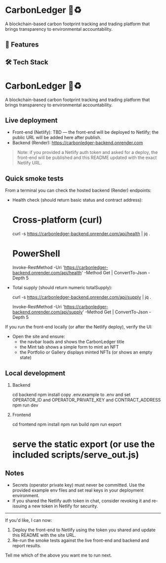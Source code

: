# CarbonLedger 🌱♻️
A blockchain-based carbon footprint tracking and trading platform that brings transparency to environmental accountability.
## 🌟 Features
## 🛠 Tech Stack
# CarbonLedger 🌱♻️

A blockchain-based carbon footprint tracking and trading platform that brings transparency to environmental accountability.

## Live deployment

- Front-end (Netlify): TBD — the front-end will be deployed to Netlify; the public URL will be added here after publish.
- Backend (Render): https://carbonledger-backend.onrender.com

> Note: if you provided a Netlify auth token and asked for a deploy, the front-end will be published and this README updated with the exact Netlify URL.

## Quick smoke tests

From a terminal you can check the hosted backend (Render) endpoints:

- Health check (should return basic status and contract address):

	# Cross-platform (curl)
	curl -s https://carbonledger-backend.onrender.com/api/health | jq .

	# PowerShell
	Invoke-RestMethod -Uri 'https://carbonledger-backend.onrender.com/api/health' -Method Get | ConvertTo-Json -Depth 5

- Total supply (should return numeric totalSupply):

	curl -s https://carbonledger-backend.onrender.com/api/supply | jq .

	Invoke-RestMethod -Uri 'https://carbonledger-backend.onrender.com/api/supply' -Method Get | ConvertTo-Json -Depth 5

If you run the front-end locally (or after the Netlify deploy), verify the UI:

- Open the site and ensure:
	- the navbar loads and shows the CarbonLedger title
	- the Mint tab shows a simple form to mint an NFT
	- the Portfolio or Gallery displays minted NFTs (or shows an empty state)

## Local development

1. Backend

	 cd backend
	 npm install
	 copy .env.example to .env and set OPERATOR_ID and OPERATOR_PRIVATE_KEY and CONTRACT_ADDRESS
	 npm run dev

2. Frontend

	 cd frontend
	 npm install
	 npm run build
	 npm run export
	 # serve the static export (or use the included scripts/serve_out.js)

## Notes

- Secrets (operator private key) must never be committed. Use the provided example env files and set real keys in your deployment environment.
- If you shared the Netlify auth token in chat, consider revoking it and re-issuing a new token in Netlify for security.

---

If you'd like, I can now:

1. Deploy the front-end to Netlify using the token you shared and update this README with the site URL.
2. Re-run the smoke tests against the live front-end and backend and report results.

Tell me which of the above you want me to run next.

